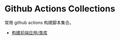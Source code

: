 # Github Actions Collections

常用 github actions 构建脚本集合。

- [构建前端应用/类库](./build_web_application_or_lib.yml)
